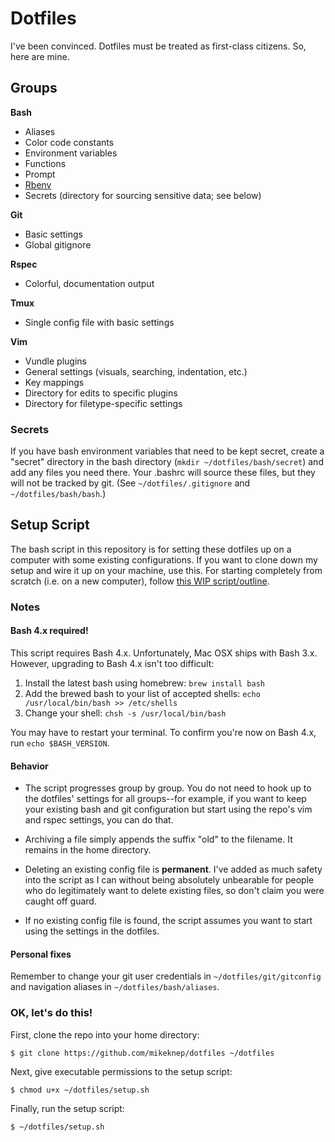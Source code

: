 # Dotfiles

I've been convinced. Dotfiles must be treated as first-class citizens. So, here are mine.

## Groups

**Bash**
- Aliases
- Color code constants
- Environment variables
- Functions
- Prompt
- [Rbenv](https://github.com/sstephenson/rbenv)
- Secrets (directory for sourcing sensitive data; see below)

**Git**
- Basic settings
- Global gitignore

**Rspec**
- Colorful, documentation output

**Tmux**
- Single config file with basic settings

**Vim**
- Vundle plugins
- General settings (visuals, searching, indentation, etc.)
- Key mappings
- Directory for edits to specific plugins
- Directory for filetype-specific settings

### Secrets

If you have bash environment variables that need to be kept secret, create a "secret" directory in the bash directory (`mkdir ~/dotfiles/bash/secret`) and add any files you need there. Your .bashrc will source these files, but they will not be tracked by git. (See `~/dotfiles/.gitignore` and `~/dotfiles/bash/bash`.)

## Setup Script

The bash script in this repository is for setting these dotfiles up on a computer with some existing configurations. If you want to clone down my setup and wire it up on your machine, use this. For starting completely from scratch (i.e. on a new computer), follow [this WIP script/outline](https://gist.github.com/mikeknep/e255a37c466cbb3c6b68).

### Notes

#### Bash 4.x required!

This script requires Bash 4.x. Unfortunately, Mac OSX ships with Bash 3.x. However, upgrading to Bash 4.x isn't too difficult:

1. Install the latest bash using homebrew: `brew install bash`
2. Add the brewed bash to your list of accepted shells: `echo /usr/local/bin/bash >> /etc/shells`
3. Change your shell: `chsh -s /usr/local/bin/bash`

You may have to restart your terminal. To confirm you're now on Bash 4.x, run `echo $BASH_VERSION`.

#### Behavior

- The script progresses group by group. You do not need to hook up to the dotfiles' settings for all groups--for example, if you want to keep your existing bash and git configuration but start using the repo's vim and rspec settings, you can do that.

- Archiving a file simply appends the suffix "old" to the filename. It remains in the home directory.

- Deleting an existing config file is **permanent**. I've added as much safety into the script as I can without being absolutely unbearable for people who do legitimately want to delete existing files, so don't claim you were caught off guard.

- If no existing config file is found, the script assumes you want to start using the settings in the dotfiles.

#### Personal fixes

Remember to change your git user credentials in `~/dotfiles/git/gitconfig` and navigation aliases in `~/dotfiles/bash/aliases`.

### OK, let's do this!

First, clone the repo into your home directory:

```
$ git clone https://github.com/mikeknep/dotfiles ~/dotfiles
```

Next, give executable permissions to the setup script:

```
$ chmod u+x ~/dotfiles/setup.sh
```

Finally, run the setup script:

```
$ ~/dotfiles/setup.sh
```
